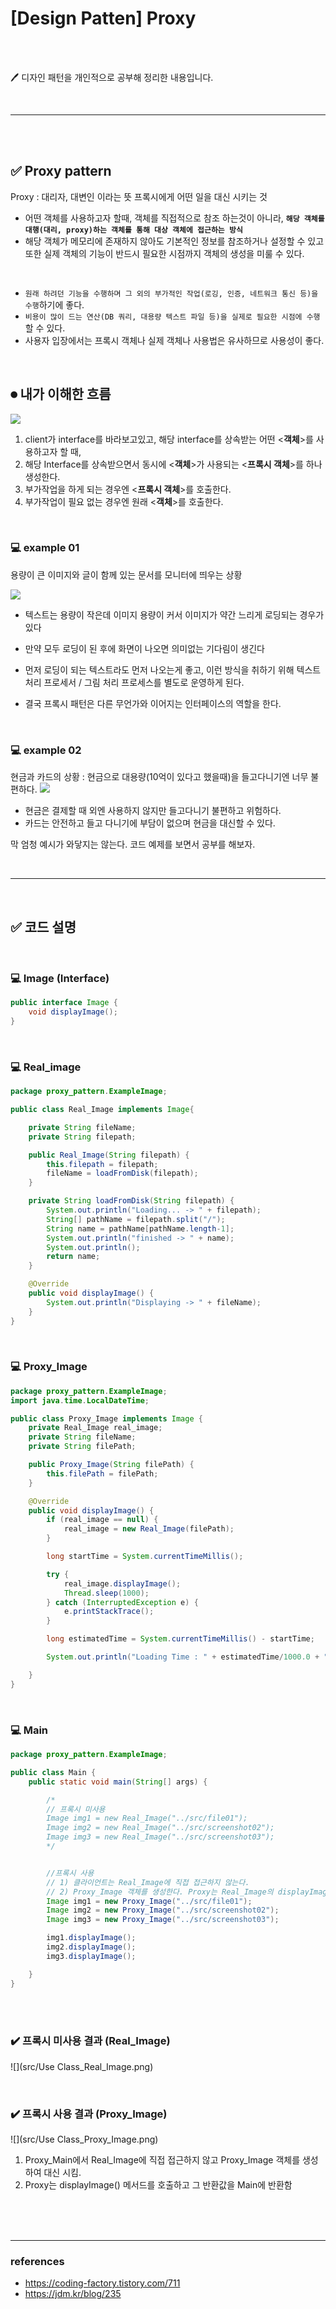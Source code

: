 # [Design Patten] Proxy

<br><br>

<aside>

🖊️ 디자인 패턴을 개인적으로 공부해 정리한 내용입니다.

</aside>

<br>

---

<br><br>

## **✅ Proxy pattern**

Proxy : 대리자, 대변인 이라는 뜻
프록시에게 어떤 일을 대신 시키는 것

- 어떤 객체를 사용하고자 할때, 객체를 직접적으로 참조 하는것이 아니라, **`해당 객체를 대행(대리, proxy)하는 객체를 통해 대상 객체에 접근하는 방식`**
- 해당 객체가 메모리에 존재하지 않아도 기본적인 정보를 참조하거나 설정할 수 있고 또한 실제 객체의 기능이 반드시 필요한 시점까지 객체의 생성을 미룰 수 있다.

<br>

- `원래 하려던 기능을 수행하며 그 외의 부가적인 작업(로깅, 인증, 네트워크 통신 등)을 수행`하기에 좋다. 
- `비용이 많이 드는 연산(DB 쿼리, 대용량 텍스트 파일 등)을 실제로 필요한 시점에 수행`할 수 있다. 
- 사용자 입장에서는 프록시 객체나 실제 객체나 사용법은 유사하므로 사용성이 좋다.

<br>

## ⏺ 내가 이해한 흐름
![](src/file01.png)
1) client가 interface를 바라보고있고, 해당 interface를 상속받는 어떤 <**객체**>를 사용하고자 할 때,
2) 해당 Interface를 상속받으면서 동시에 <**객체**>가 사용되는 <**프록시 객체**>를 하나 생성한다.
3) 부가작업을 하게 되는 경우엔 <**프록시 객체**>를 호출한다.
4) 부가작업이 필요 없는 경우엔 원래 <**객체**>를 호출한다.

<br>

### 💻 example 01
용량이 큰 이미지와 글이 함께 있는 문서를 모니터에 띄우는 상황

![](src/screenshot03.png)

- 텍스트는 용량이 작은데 이미지 용량이 커서 이미지가 약간 느리게 로딩되는 경우가 있다
- 만약 모두 로딩이 된 후에 화면이 나오면 의미없는 기다림이 생긴다
- 먼저 로딩이 되는 텍스트라도 먼저 나오는게 좋고, 이런 방식을 취하기 위해 텍스트 처리 프로세서 / 그림 처리 프로세스를 별도로 운영하게 된다.

- 결국 프록시 패턴은 다른 무언가와 이어지는 인터페이스의 역할을 한다.


<br>

### 💻 example 02
현금과 카드의 상황 : 현금으로 대용량(10억이 있다고 했을때)을 들고다니기엔 너무 불편하다.
![](src/screenshot02.png)
- 현금은 결제할 때 외엔 사용하지 않지만 들고다니기 불편하고 위험하다.
- 카드는 안전하고 들고 다니기에 부담이 없으며 현금을 대신할 수 있다.


막 엄청 예시가 와닿지는 않는다.
코드 예제를 보면서 공부를 해보자.



<br>

---

<br>

## ✅ 코드 설명

<br>

### 💻 Image (Interface)
```java
public interface Image {
    void displayImage();
}
```

<br>

### 💻 Real_image
```java
package proxy_pattern.ExampleImage;

public class Real_Image implements Image{

    private String fileName;
    private String filepath;

    public Real_Image(String filepath) {
        this.filepath = filepath;
        fileName = loadFromDisk(filepath);
    }

    private String loadFromDisk(String filepath) {
        System.out.println("Loading... -> " + filepath);
        String[] pathName = filepath.split("/");
        String name = pathName[pathName.length-1];
        System.out.println("finished -> " + name);
        System.out.println();
        return name;
    }

    @Override
    public void displayImage() {
        System.out.println("Displaying -> " + fileName);
    }
}


```

<br>

### 💻 Proxy_Image

```java
package proxy_pattern.ExampleImage;
import java.time.LocalDateTime;

public class Proxy_Image implements Image {
    private Real_Image real_image;
    private String fileName;
    private String filePath;

    public Proxy_Image(String filePath) {
        this.filePath = filePath;
    }

    @Override
    public void displayImage() {
        if (real_image == null) {
            real_image = new Real_Image(filePath);
        }

        long startTime = System.currentTimeMillis();

        try {
            real_image.displayImage();
            Thread.sleep(1000);
        } catch (InterruptedException e) {
            e.printStackTrace();
        }

        long estimatedTime = System.currentTimeMillis() - startTime;

        System.out.println("Loading Time : " + estimatedTime/1000.0 + " milli seconds");

    }
}
```

<br>

### 💻 Main

```java
package proxy_pattern.ExampleImage;

public class Main {
    public static void main(String[] args) {

        /*
        // 프록시 미사용
        Image img1 = new Real_Image("../src/file01");
        Image img2 = new Real_Image("../src/screenshot02");
        Image img3 = new Real_Image("../src/screenshot03");
        */


        //프록시 사용
        // 1) 클라이언트는 Real_Image에 직접 접근하지 않는다.
        // 2) Proxy_Image 객체를 생성한다. Proxy는 Real_Image의 displayImage()를 호출한다.
        Image img1 = new Proxy_Image("../src/file01");
        Image img2 = new Proxy_Image("../src/screenshot02");
        Image img3 = new Proxy_Image("../src/screenshot03");

        img1.displayImage();
        img2.displayImage();
        img3.displayImage();

    }
}
```

<br><br>



### ✔️ 프록시 미사용 결과 (Real_Image)
![](src/Use Class_Real_Image.png)

<br>

### ✔️ 프록시 사용 결과 (Proxy_Image)

![](src/Use Class_Proxy_Image.png)

1) Proxy_Main에서 Real_Image에 직접 접근하지 않고 Proxy_Image 객체를 생성하여 대신 시킴. 
2) Proxy는 displayImage() 메서드를 호출하고 그 반환값을 Main에 반환함




<br><br><br>

---


### references

<aside>

- https://coding-factory.tistory.com/711
- https://jdm.kr/blog/235

</aside>